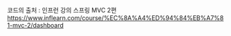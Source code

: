 코드의 출처 : 인프런 강의 스프링 MVC 2편
https://www.inflearn.com/course/%EC%8A%A4%ED%94%84%EB%A7%81-mvc-2/dashboard
